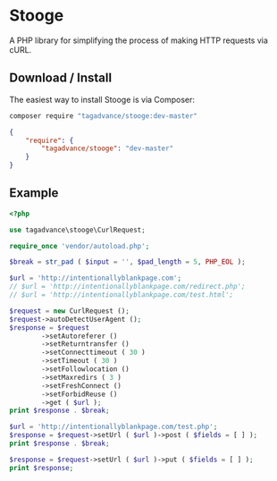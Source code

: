 # Stooge
A PHP library for simplifying the process of making HTTP requests via cURL.

## Download / Install
The easiest way to install Stooge is via Composer:
```bash
composer require "tagadvance/stooge:dev-master"
```
```json
{
    "require": {
        "tagadvance/stooge": "dev-master"
    }
}
```

## Example
```php
<?php

use tagadvance\stooge\CurlRequest;

require_once 'vendor/autoload.php';

$break = str_pad ( $input = '', $pad_length = 5, PHP_EOL );

$url = 'http://intentionallyblankpage.com';
// $url = 'http://intentionallyblankpage.com/redirect.php';
// $url = 'http://intentionallyblankpage.com/test.html';

$request = new CurlRequest ();
$request->autoDetectUserAgent ();
$response = $request
		->setAutoreferer ()
		->setReturntransfer ()
		->setConnecttimeout ( 30 )
		->setTimeout ( 30 )
		->setFollowlocation ()
		->setMaxredirs ( 3 )
		->setFreshConnect ()
		->setForbidReuse ()
		->get ( $url );
print $response . $break;

$url = 'http://intentionallyblankpage.com/test.php';
$response = $request->setUrl ( $url )->post ( $fields = [ ] );
print $response . $break;

$response = $request->setUrl ( $url )->put ( $fields = [ ] );
print $response;
```